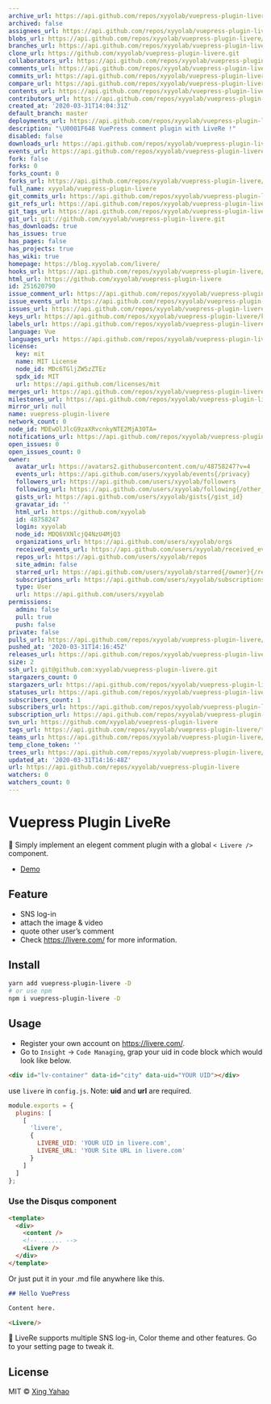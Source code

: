 ```yaml
---
archive_url: https://api.github.com/repos/xyyolab/vuepress-plugin-livere/{archive_format}{/ref}
archived: false
assignees_url: https://api.github.com/repos/xyyolab/vuepress-plugin-livere/assignees{/user}
blobs_url: https://api.github.com/repos/xyyolab/vuepress-plugin-livere/git/blobs{/sha}
branches_url: https://api.github.com/repos/xyyolab/vuepress-plugin-livere/branches{/branch}
clone_url: https://github.com/xyyolab/vuepress-plugin-livere.git
collaborators_url: https://api.github.com/repos/xyyolab/vuepress-plugin-livere/collaborators{/collaborator}
comments_url: https://api.github.com/repos/xyyolab/vuepress-plugin-livere/comments{/number}
commits_url: https://api.github.com/repos/xyyolab/vuepress-plugin-livere/commits{/sha}
compare_url: https://api.github.com/repos/xyyolab/vuepress-plugin-livere/compare/{base}...{head}
contents_url: https://api.github.com/repos/xyyolab/vuepress-plugin-livere/contents/{+path}
contributors_url: https://api.github.com/repos/xyyolab/vuepress-plugin-livere/contributors
created_at: '2020-03-31T14:04:31Z'
default_branch: master
deployments_url: https://api.github.com/repos/xyyolab/vuepress-plugin-livere/deployments
description: "\U0001F648 VuePress comment plugin with LiveRe !"
disabled: false
downloads_url: https://api.github.com/repos/xyyolab/vuepress-plugin-livere/downloads
events_url: https://api.github.com/repos/xyyolab/vuepress-plugin-livere/events
fork: false
forks: 0
forks_count: 0
forks_url: https://api.github.com/repos/xyyolab/vuepress-plugin-livere/forks
full_name: xyyolab/vuepress-plugin-livere
git_commits_url: https://api.github.com/repos/xyyolab/vuepress-plugin-livere/git/commits{/sha}
git_refs_url: https://api.github.com/repos/xyyolab/vuepress-plugin-livere/git/refs{/sha}
git_tags_url: https://api.github.com/repos/xyyolab/vuepress-plugin-livere/git/tags{/sha}
git_url: git://github.com/xyyolab/vuepress-plugin-livere.git
has_downloads: true
has_issues: true
has_pages: false
has_projects: true
has_wiki: true
homepage: https://blog.xyyolab.com/livere/
hooks_url: https://api.github.com/repos/xyyolab/vuepress-plugin-livere/hooks
html_url: https://github.com/xyyolab/vuepress-plugin-livere
id: 251620790
issue_comment_url: https://api.github.com/repos/xyyolab/vuepress-plugin-livere/issues/comments{/number}
issue_events_url: https://api.github.com/repos/xyyolab/vuepress-plugin-livere/issues/events{/number}
issues_url: https://api.github.com/repos/xyyolab/vuepress-plugin-livere/issues{/number}
keys_url: https://api.github.com/repos/xyyolab/vuepress-plugin-livere/keys{/key_id}
labels_url: https://api.github.com/repos/xyyolab/vuepress-plugin-livere/labels{/name}
language: Vue
languages_url: https://api.github.com/repos/xyyolab/vuepress-plugin-livere/languages
license:
  key: mit
  name: MIT License
  node_id: MDc6TGljZW5zZTEz
  spdx_id: MIT
  url: https://api.github.com/licenses/mit
merges_url: https://api.github.com/repos/xyyolab/vuepress-plugin-livere/merges
milestones_url: https://api.github.com/repos/xyyolab/vuepress-plugin-livere/milestones{/number}
mirror_url: null
name: vuepress-plugin-livere
network_count: 0
node_id: MDEwOlJlcG9zaXRvcnkyNTE2MjA3OTA=
notifications_url: https://api.github.com/repos/xyyolab/vuepress-plugin-livere/notifications{?since,all,participating}
open_issues: 0
open_issues_count: 0
owner:
  avatar_url: https://avatars2.githubusercontent.com/u/48758247?v=4
  events_url: https://api.github.com/users/xyyolab/events{/privacy}
  followers_url: https://api.github.com/users/xyyolab/followers
  following_url: https://api.github.com/users/xyyolab/following{/other_user}
  gists_url: https://api.github.com/users/xyyolab/gists{/gist_id}
  gravatar_id: ''
  html_url: https://github.com/xyyolab
  id: 48758247
  login: xyyolab
  node_id: MDQ6VXNlcjQ4NzU4MjQ3
  organizations_url: https://api.github.com/users/xyyolab/orgs
  received_events_url: https://api.github.com/users/xyyolab/received_events
  repos_url: https://api.github.com/users/xyyolab/repos
  site_admin: false
  starred_url: https://api.github.com/users/xyyolab/starred{/owner}{/repo}
  subscriptions_url: https://api.github.com/users/xyyolab/subscriptions
  type: User
  url: https://api.github.com/users/xyyolab
permissions:
  admin: false
  pull: true
  push: false
private: false
pulls_url: https://api.github.com/repos/xyyolab/vuepress-plugin-livere/pulls{/number}
pushed_at: '2020-03-31T14:16:45Z'
releases_url: https://api.github.com/repos/xyyolab/vuepress-plugin-livere/releases{/id}
size: 2
ssh_url: git@github.com:xyyolab/vuepress-plugin-livere.git
stargazers_count: 0
stargazers_url: https://api.github.com/repos/xyyolab/vuepress-plugin-livere/stargazers
statuses_url: https://api.github.com/repos/xyyolab/vuepress-plugin-livere/statuses/{sha}
subscribers_count: 1
subscribers_url: https://api.github.com/repos/xyyolab/vuepress-plugin-livere/subscribers
subscription_url: https://api.github.com/repos/xyyolab/vuepress-plugin-livere/subscription
svn_url: https://github.com/xyyolab/vuepress-plugin-livere
tags_url: https://api.github.com/repos/xyyolab/vuepress-plugin-livere/tags
teams_url: https://api.github.com/repos/xyyolab/vuepress-plugin-livere/teams
temp_clone_token: ''
trees_url: https://api.github.com/repos/xyyolab/vuepress-plugin-livere/git/trees{/sha}
updated_at: '2020-03-31T14:16:48Z'
url: https://api.github.com/repos/xyyolab/vuepress-plugin-livere
watchers: 0
watchers_count: 0
---
```


# Vuepress Plugin LiveRe

🔌 Simply implement an elegent comment plugin with a global `< Livere />` component.

- [Demo](https://blog.xyyolab.com/livere)

## Feature

- SNS log-in
- attach the image & video
- quote other user’s comment
- Check https://livere.com/ for more information.

## Install

```bash
yarn add vuepress-plugin-livere -D
# or use npm
npm i vuepress-plugin-livere -D
```

## Usage

- Register your own account on https://livere.com/.
- Go to `Insight` → `Code Managing`, grap your uid in code block which would look like below.

```html
<div id="lv-container" data-id="city" data-uid="YOUR UID"></div>
```

use `livere` in `config.js`.
Note: **uid** and **url** are required.

```javascript
module.exports = {
  plugins: [
    [
      'livere',
      {
        LIVERE_UID: 'YOUR UID in livere.com',
        LIVERE_URL: 'YOUR Site URL in livere.com'
      }
    ]
  ]
};
```

### Use the Disqus component

```html
<template>
  <div>
    <content />
    <!-- ...... -->
    <Livere />
  </div>
</template>
```

Or just put it in your .md file anywhere like this.

```markdown
## Hello VuePress

Content here.

<Livere/>
```

📝 LiveRe supports multiple SNS log-in, Color theme and other features. Go to your setting page to tweak it.

## License

MIT © [Xing Yahao](https://blog.xyyolab.com/)
